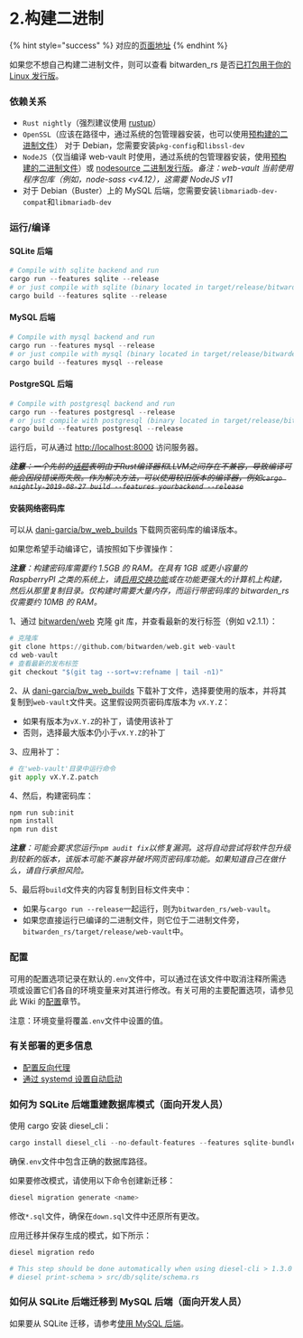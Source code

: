 # 2.构建二进制

{% hint style="success" %}
对应的[页面地址](https://github.com/dani-garcia/bitwarden_rs/wiki/Building-binary)
{% endhint %}

如果您不想自己构建二进制文件，则可以查看 bitwarden\_rs 是否[已打包用于你的 Linux 发行版](third-party-packages.md)。

### 依赖关系

* `Rust nightly`（强烈建议使用 [rustup](https://rustup.rs/)）
* `OpenSSL`（应该在路径中，通过系统的包管理器安装，也可以使用[预构建的二进制文件](https://wiki.openssl.org/index.php/Binaries)） 对于 Debian，您需要安装`pkg-config`和`libssl-dev`
* `NodeJS`（仅当编译 web-vault 时使用，通过系统的包管理器安装，使用[预构建的二进制文件](https://nodejs.org/en/download/)）或 [nodesource 二进制发行版](https://github.com/nodesource/distributions)。_备注：web-vault 当前使用程序包库（例如，node-sass &lt;v4.12），这需要 NodeJS v11_
* 对于 Debian（Buster）上的 MySQL 后端，您需要安装`libmariadb-dev-compat`和`libmariadb-dev`

### 运行/编译

#### SQLite 后端

```python
# Compile with sqlite backend and run
cargo run --features sqlite --release
# or just compile with sqlite (binary located in target/release/bitwarden_rs)
cargo build --features sqlite --release
```

#### MySQL 后端

```python
# Compile with mysql backend and run
cargo run --features mysql --release
# or just compile with mysql (binary located in target/release/bitwarden_rs)
cargo build --features mysql --release
```

#### PostgreSQL 后端

```python
# Compile with postgresql backend and run
cargo run --features postgresql --release
# or just compile with postgresql (binary located in target/release/bitwarden_rs)
cargo build --features postgresql --release
```

运行后，可从通过 [http://localhost:8000](http://localhost:8000/) 访问服务器。

~~_**注意**：一个先前的_~~[~~_话题_~~](https://github.com/rust-lang/rust/issues/62896)~~_表明由于Rust编译器和LLVM之间存在不兼容，导致编译可能会因段错误而失败。作为解决方法，可以使用较旧版本的编译器，例如`cargo +nightly-2019-08-27 build --features yourbackend --release`_~~

#### 安装网络密码库

可以从 [dani-garcia/bw\_web\_builds](https://github.com/dani-garcia/bw_web_builds/releases) 下载网页密码库的编译版本。

如果您希望手动编译它，请按照如下步骤操作：

_**注意**：构建密码库需要约 1.5GB 的 RAM。在具有 1GB 或更小容量的 RaspberryPI 之类的系统上，请_[_启用交换功能_](https://www.tecmint.com/create-a-linux-swap-file/)_或在功能更强大的计算机上构建，然后从那里复制目录。仅构建时需要大量内存，而运行带密码库的 bitwarden\_rs 仅需要约 10MB 的 RAM。_

1、通过 [bitwarden/web](https://github.com/bitwarden/web) 克隆 git 库，并查看最新的发行标签（例如 v2.1.1）：

```python
# 克隆库
git clone https://github.com/bitwarden/web.git web-vault
cd web-vault
# 查看最新的发布标签
git checkout "$(git tag --sort=v:refname | tail -n1)"
```

2、从 [dani-garcia/bw\_web\_builds](https://github.com/dani-garcia/bw_web_builds/tree/master/patches) 下载补丁文件，选择要使用的版本，并将其复制到`web-vault`文件夹。这里假设网页密码库版本为 `vX.Y.Z`：

* 如果有版本为`vX.Y.Z`的补丁，请使用该补丁
* 否则，选择最大版本仍小于`vX.Y.Z`的补丁

3、应用补丁：

```python
# 在'web-vault'目录中运行命令
git apply vX.Y.Z.patch
```

4、然后，构建密码库：

```python
npm run sub:init
npm install
npm run dist
```

_**注意**：可能会要求您运行`npm audit fix`以修复漏洞。这将自动尝试将软件包升级到较新的版本，该版本可能不兼容并破坏网页密码库功能。如果知道自己在做什么，请自行承担风险。_

5、最后将`build`文件夹的内容复制到目标文件夹中：

* 如果与`cargo run --release`一起运行，则为`bitwarden_rs/web-vault`。
* 如果您直接运行已编译的二进制文件，则它位于二进制文件旁，`bitwarden_rs/target/release/web-vault`中。

### 配置

可用的配置选项记录在默认的`.env`文件中，可以通过在该文件中取消注释所需选项或设置它们各自的环境变量来对其进行修改。有关可用的主要配置选项，请参见此 Wiki 的[配置](../configuration/)章节。

注意：环境变量将覆盖`.env`文件中设置的值。

### 有关部署的更多信息

* [配置反向代理](roxy-examples.md)
* [通过 systemd 设置自动启动](../configuration/creating-a-systemd-service.md)

### 如何为 SQLite 后端重建数据库模式（面向开发人员）

使用 cargo 安装 diesel\_cli：

```python
cargo install diesel_cli --no-default-features --features sqlite-bundled
```

确保`.env`文件中包含正确的数据库路径。

如果要修改模式，请使用以下命令创建新迁移：

```python
diesel migration generate <name>
```

修改`*.sql`文件，确保在`down.sql`文件中还原所有更改。

应用迁移并保存生成的模式，如下所示：

```python
diesel migration redo

# This step should be done automatically when using diesel-cli > 1.3.0
# diesel print-schema > src/db/sqlite/schema.rs
```

### 如何从 SQLite 后端迁移到 MySQL 后端（面向开发人员）

如果要从 SQLite 迁移，请参考[使用 MySQL 后端](../configuration/using-the-mysql-backend.md)。


